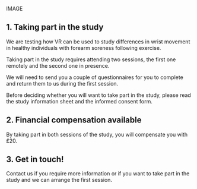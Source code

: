 

IMAGE

## 1. Taking part in the study

We are testing how VR can be used to study differences in wrist movement in healthy individuals with forearm soreness following exercise. 

Taking part in the study requires attending two sessions, the first one remotely and the second one in presence.

We will need to send you a couple of questionnaires for you to complete and return them to us during the first session.

Before deciding whether you will want to take part in the study, please read the study information sheet and the informed consent form.

## 2. Financial compensation available

By taking part in both sessions of the study, you will compensate you with £20.

## 3. Get in touch!

Contact us if you require more information or if you want to take part in the study and we can arrange the first session.







